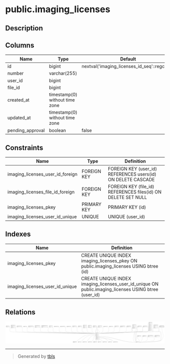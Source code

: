 # public.imaging_licenses

## Description

## Columns

| Name             | Type                           | Default                                      | Nullable | Parents                         |
| ---------------- | ------------------------------ | -------------------------------------------- | -------- | ------------------------------- |
| id               | bigint                         | nextval('imaging_licenses_id_seq'::regclass) | false    |                                 |
| number           | varchar(255)                   |                                              | false    |                                 |
| user_id          | bigint                         |                                              | false    | [public.users](public.users.md) |
| file_id          | bigint                         |                                              | false    | [public.files](public.files.md) |
| created_at       | timestamp(0) without time zone |                                              | true     |                                 |
| updated_at       | timestamp(0) without time zone |                                              | true     |                                 |
| pending_approval | boolean                        | false                                        | false    |                                 |

## Constraints

| Name                             | Type        | Definition                                                    |
| -------------------------------- | ----------- | ------------------------------------------------------------- |
| imaging_licenses_user_id_foreign | FOREIGN KEY | FOREIGN KEY (user_id) REFERENCES users(id) ON DELETE CASCADE  |
| imaging_licenses_file_id_foreign | FOREIGN KEY | FOREIGN KEY (file_id) REFERENCES files(id) ON DELETE SET NULL |
| imaging_licenses_pkey            | PRIMARY KEY | PRIMARY KEY (id)                                              |
| imaging_licenses_user_id_unique  | UNIQUE      | UNIQUE (user_id)                                              |

## Indexes

| Name                            | Definition                                                                                           |
| ------------------------------- | ---------------------------------------------------------------------------------------------------- |
| imaging_licenses_pkey           | CREATE UNIQUE INDEX imaging_licenses_pkey ON public.imaging_licenses USING btree (id)                |
| imaging_licenses_user_id_unique | CREATE UNIQUE INDEX imaging_licenses_user_id_unique ON public.imaging_licenses USING btree (user_id) |

## Relations

![er](public.imaging_licenses.svg)

---

> Generated by [tbls](https://github.com/k1LoW/tbls)
